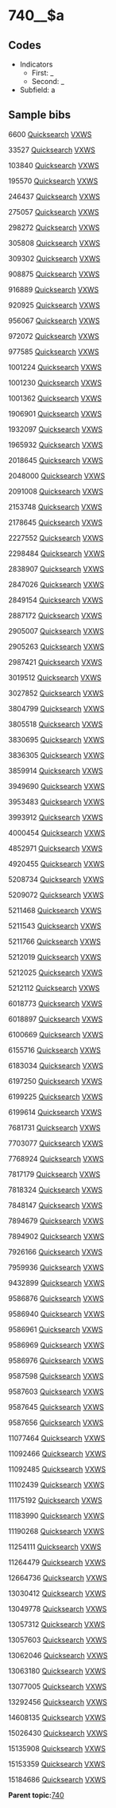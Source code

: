 # 740\_\_$a

## Codes

-   Indicators
    -   First: \_
    -   Second: \_
-   Subfield: a

## Sample bibs

6600 [Quicksearch](https://search.library.yale.edu/catalog/6600) [VXWS](http://prodorbis.library.yale.edu:7014/vxws/GetHoldingsService?bibId=6600)

33527 [Quicksearch](https://search.library.yale.edu/catalog/33527) [VXWS](http://prodorbis.library.yale.edu:7014/vxws/GetHoldingsService?bibId=33527)

103840 [Quicksearch](https://search.library.yale.edu/catalog/103840) [VXWS](http://prodorbis.library.yale.edu:7014/vxws/GetHoldingsService?bibId=103840)

195570 [Quicksearch](https://search.library.yale.edu/catalog/195570) [VXWS](http://prodorbis.library.yale.edu:7014/vxws/GetHoldingsService?bibId=195570)

246437 [Quicksearch](https://search.library.yale.edu/catalog/246437) [VXWS](http://prodorbis.library.yale.edu:7014/vxws/GetHoldingsService?bibId=246437)

275057 [Quicksearch](https://search.library.yale.edu/catalog/275057) [VXWS](http://prodorbis.library.yale.edu:7014/vxws/GetHoldingsService?bibId=275057)

298272 [Quicksearch](https://search.library.yale.edu/catalog/298272) [VXWS](http://prodorbis.library.yale.edu:7014/vxws/GetHoldingsService?bibId=298272)

305808 [Quicksearch](https://search.library.yale.edu/catalog/305808) [VXWS](http://prodorbis.library.yale.edu:7014/vxws/GetHoldingsService?bibId=305808)

309302 [Quicksearch](https://search.library.yale.edu/catalog/309302) [VXWS](http://prodorbis.library.yale.edu:7014/vxws/GetHoldingsService?bibId=309302)

908875 [Quicksearch](https://search.library.yale.edu/catalog/908875) [VXWS](http://prodorbis.library.yale.edu:7014/vxws/GetHoldingsService?bibId=908875)

916889 [Quicksearch](https://search.library.yale.edu/catalog/916889) [VXWS](http://prodorbis.library.yale.edu:7014/vxws/GetHoldingsService?bibId=916889)

920925 [Quicksearch](https://search.library.yale.edu/catalog/920925) [VXWS](http://prodorbis.library.yale.edu:7014/vxws/GetHoldingsService?bibId=920925)

956067 [Quicksearch](https://search.library.yale.edu/catalog/956067) [VXWS](http://prodorbis.library.yale.edu:7014/vxws/GetHoldingsService?bibId=956067)

972072 [Quicksearch](https://search.library.yale.edu/catalog/972072) [VXWS](http://prodorbis.library.yale.edu:7014/vxws/GetHoldingsService?bibId=972072)

977585 [Quicksearch](https://search.library.yale.edu/catalog/977585) [VXWS](http://prodorbis.library.yale.edu:7014/vxws/GetHoldingsService?bibId=977585)

1001224 [Quicksearch](https://search.library.yale.edu/catalog/1001224) [VXWS](http://prodorbis.library.yale.edu:7014/vxws/GetHoldingsService?bibId=1001224)

1001230 [Quicksearch](https://search.library.yale.edu/catalog/1001230) [VXWS](http://prodorbis.library.yale.edu:7014/vxws/GetHoldingsService?bibId=1001230)

1001362 [Quicksearch](https://search.library.yale.edu/catalog/1001362) [VXWS](http://prodorbis.library.yale.edu:7014/vxws/GetHoldingsService?bibId=1001362)

1906901 [Quicksearch](https://search.library.yale.edu/catalog/1906901) [VXWS](http://prodorbis.library.yale.edu:7014/vxws/GetHoldingsService?bibId=1906901)

1932097 [Quicksearch](https://search.library.yale.edu/catalog/1932097) [VXWS](http://prodorbis.library.yale.edu:7014/vxws/GetHoldingsService?bibId=1932097)

1965932 [Quicksearch](https://search.library.yale.edu/catalog/1965932) [VXWS](http://prodorbis.library.yale.edu:7014/vxws/GetHoldingsService?bibId=1965932)

2018645 [Quicksearch](https://search.library.yale.edu/catalog/2018645) [VXWS](http://prodorbis.library.yale.edu:7014/vxws/GetHoldingsService?bibId=2018645)

2048000 [Quicksearch](https://search.library.yale.edu/catalog/2048000) [VXWS](http://prodorbis.library.yale.edu:7014/vxws/GetHoldingsService?bibId=2048000)

2091008 [Quicksearch](https://search.library.yale.edu/catalog/2091008) [VXWS](http://prodorbis.library.yale.edu:7014/vxws/GetHoldingsService?bibId=2091008)

2153748 [Quicksearch](https://search.library.yale.edu/catalog/2153748) [VXWS](http://prodorbis.library.yale.edu:7014/vxws/GetHoldingsService?bibId=2153748)

2178645 [Quicksearch](https://search.library.yale.edu/catalog/2178645) [VXWS](http://prodorbis.library.yale.edu:7014/vxws/GetHoldingsService?bibId=2178645)

2227552 [Quicksearch](https://search.library.yale.edu/catalog/2227552) [VXWS](http://prodorbis.library.yale.edu:7014/vxws/GetHoldingsService?bibId=2227552)

2298484 [Quicksearch](https://search.library.yale.edu/catalog/2298484) [VXWS](http://prodorbis.library.yale.edu:7014/vxws/GetHoldingsService?bibId=2298484)

2838907 [Quicksearch](https://search.library.yale.edu/catalog/2838907) [VXWS](http://prodorbis.library.yale.edu:7014/vxws/GetHoldingsService?bibId=2838907)

2847026 [Quicksearch](https://search.library.yale.edu/catalog/2847026) [VXWS](http://prodorbis.library.yale.edu:7014/vxws/GetHoldingsService?bibId=2847026)

2849154 [Quicksearch](https://search.library.yale.edu/catalog/2849154) [VXWS](http://prodorbis.library.yale.edu:7014/vxws/GetHoldingsService?bibId=2849154)

2887172 [Quicksearch](https://search.library.yale.edu/catalog/2887172) [VXWS](http://prodorbis.library.yale.edu:7014/vxws/GetHoldingsService?bibId=2887172)

2905007 [Quicksearch](https://search.library.yale.edu/catalog/2905007) [VXWS](http://prodorbis.library.yale.edu:7014/vxws/GetHoldingsService?bibId=2905007)

2905263 [Quicksearch](https://search.library.yale.edu/catalog/2905263) [VXWS](http://prodorbis.library.yale.edu:7014/vxws/GetHoldingsService?bibId=2905263)

2987421 [Quicksearch](https://search.library.yale.edu/catalog/2987421) [VXWS](http://prodorbis.library.yale.edu:7014/vxws/GetHoldingsService?bibId=2987421)

3019512 [Quicksearch](https://search.library.yale.edu/catalog/3019512) [VXWS](http://prodorbis.library.yale.edu:7014/vxws/GetHoldingsService?bibId=3019512)

3027852 [Quicksearch](https://search.library.yale.edu/catalog/3027852) [VXWS](http://prodorbis.library.yale.edu:7014/vxws/GetHoldingsService?bibId=3027852)

3804799 [Quicksearch](https://search.library.yale.edu/catalog/3804799) [VXWS](http://prodorbis.library.yale.edu:7014/vxws/GetHoldingsService?bibId=3804799)

3805518 [Quicksearch](https://search.library.yale.edu/catalog/3805518) [VXWS](http://prodorbis.library.yale.edu:7014/vxws/GetHoldingsService?bibId=3805518)

3830695 [Quicksearch](https://search.library.yale.edu/catalog/3830695) [VXWS](http://prodorbis.library.yale.edu:7014/vxws/GetHoldingsService?bibId=3830695)

3836305 [Quicksearch](https://search.library.yale.edu/catalog/3836305) [VXWS](http://prodorbis.library.yale.edu:7014/vxws/GetHoldingsService?bibId=3836305)

3859914 [Quicksearch](https://search.library.yale.edu/catalog/3859914) [VXWS](http://prodorbis.library.yale.edu:7014/vxws/GetHoldingsService?bibId=3859914)

3949690 [Quicksearch](https://search.library.yale.edu/catalog/3949690) [VXWS](http://prodorbis.library.yale.edu:7014/vxws/GetHoldingsService?bibId=3949690)

3953483 [Quicksearch](https://search.library.yale.edu/catalog/3953483) [VXWS](http://prodorbis.library.yale.edu:7014/vxws/GetHoldingsService?bibId=3953483)

3993912 [Quicksearch](https://search.library.yale.edu/catalog/3993912) [VXWS](http://prodorbis.library.yale.edu:7014/vxws/GetHoldingsService?bibId=3993912)

4000454 [Quicksearch](https://search.library.yale.edu/catalog/4000454) [VXWS](http://prodorbis.library.yale.edu:7014/vxws/GetHoldingsService?bibId=4000454)

4852971 [Quicksearch](https://search.library.yale.edu/catalog/4852971) [VXWS](http://prodorbis.library.yale.edu:7014/vxws/GetHoldingsService?bibId=4852971)

4920455 [Quicksearch](https://search.library.yale.edu/catalog/4920455) [VXWS](http://prodorbis.library.yale.edu:7014/vxws/GetHoldingsService?bibId=4920455)

5208734 [Quicksearch](https://search.library.yale.edu/catalog/5208734) [VXWS](http://prodorbis.library.yale.edu:7014/vxws/GetHoldingsService?bibId=5208734)

5209072 [Quicksearch](https://search.library.yale.edu/catalog/5209072) [VXWS](http://prodorbis.library.yale.edu:7014/vxws/GetHoldingsService?bibId=5209072)

5211468 [Quicksearch](https://search.library.yale.edu/catalog/5211468) [VXWS](http://prodorbis.library.yale.edu:7014/vxws/GetHoldingsService?bibId=5211468)

5211543 [Quicksearch](https://search.library.yale.edu/catalog/5211543) [VXWS](http://prodorbis.library.yale.edu:7014/vxws/GetHoldingsService?bibId=5211543)

5211766 [Quicksearch](https://search.library.yale.edu/catalog/5211766) [VXWS](http://prodorbis.library.yale.edu:7014/vxws/GetHoldingsService?bibId=5211766)

5212019 [Quicksearch](https://search.library.yale.edu/catalog/5212019) [VXWS](http://prodorbis.library.yale.edu:7014/vxws/GetHoldingsService?bibId=5212019)

5212025 [Quicksearch](https://search.library.yale.edu/catalog/5212025) [VXWS](http://prodorbis.library.yale.edu:7014/vxws/GetHoldingsService?bibId=5212025)

5212112 [Quicksearch](https://search.library.yale.edu/catalog/5212112) [VXWS](http://prodorbis.library.yale.edu:7014/vxws/GetHoldingsService?bibId=5212112)

6018773 [Quicksearch](https://search.library.yale.edu/catalog/6018773) [VXWS](http://prodorbis.library.yale.edu:7014/vxws/GetHoldingsService?bibId=6018773)

6018897 [Quicksearch](https://search.library.yale.edu/catalog/6018897) [VXWS](http://prodorbis.library.yale.edu:7014/vxws/GetHoldingsService?bibId=6018897)

6100669 [Quicksearch](https://search.library.yale.edu/catalog/6100669) [VXWS](http://prodorbis.library.yale.edu:7014/vxws/GetHoldingsService?bibId=6100669)

6155716 [Quicksearch](https://search.library.yale.edu/catalog/6155716) [VXWS](http://prodorbis.library.yale.edu:7014/vxws/GetHoldingsService?bibId=6155716)

6183034 [Quicksearch](https://search.library.yale.edu/catalog/6183034) [VXWS](http://prodorbis.library.yale.edu:7014/vxws/GetHoldingsService?bibId=6183034)

6197250 [Quicksearch](https://search.library.yale.edu/catalog/6197250) [VXWS](http://prodorbis.library.yale.edu:7014/vxws/GetHoldingsService?bibId=6197250)

6199225 [Quicksearch](https://search.library.yale.edu/catalog/6199225) [VXWS](http://prodorbis.library.yale.edu:7014/vxws/GetHoldingsService?bibId=6199225)

6199614 [Quicksearch](https://search.library.yale.edu/catalog/6199614) [VXWS](http://prodorbis.library.yale.edu:7014/vxws/GetHoldingsService?bibId=6199614)

7681731 [Quicksearch](https://search.library.yale.edu/catalog/7681731) [VXWS](http://prodorbis.library.yale.edu:7014/vxws/GetHoldingsService?bibId=7681731)

7703077 [Quicksearch](https://search.library.yale.edu/catalog/7703077) [VXWS](http://prodorbis.library.yale.edu:7014/vxws/GetHoldingsService?bibId=7703077)

7768924 [Quicksearch](https://search.library.yale.edu/catalog/7768924) [VXWS](http://prodorbis.library.yale.edu:7014/vxws/GetHoldingsService?bibId=7768924)

7817179 [Quicksearch](https://search.library.yale.edu/catalog/7817179) [VXWS](http://prodorbis.library.yale.edu:7014/vxws/GetHoldingsService?bibId=7817179)

7818324 [Quicksearch](https://search.library.yale.edu/catalog/7818324) [VXWS](http://prodorbis.library.yale.edu:7014/vxws/GetHoldingsService?bibId=7818324)

7848147 [Quicksearch](https://search.library.yale.edu/catalog/7848147) [VXWS](http://prodorbis.library.yale.edu:7014/vxws/GetHoldingsService?bibId=7848147)

7894679 [Quicksearch](https://search.library.yale.edu/catalog/7894679) [VXWS](http://prodorbis.library.yale.edu:7014/vxws/GetHoldingsService?bibId=7894679)

7894902 [Quicksearch](https://search.library.yale.edu/catalog/7894902) [VXWS](http://prodorbis.library.yale.edu:7014/vxws/GetHoldingsService?bibId=7894902)

7926166 [Quicksearch](https://search.library.yale.edu/catalog/7926166) [VXWS](http://prodorbis.library.yale.edu:7014/vxws/GetHoldingsService?bibId=7926166)

7959936 [Quicksearch](https://search.library.yale.edu/catalog/7959936) [VXWS](http://prodorbis.library.yale.edu:7014/vxws/GetHoldingsService?bibId=7959936)

9432899 [Quicksearch](https://search.library.yale.edu/catalog/9432899) [VXWS](http://prodorbis.library.yale.edu:7014/vxws/GetHoldingsService?bibId=9432899)

9586876 [Quicksearch](https://search.library.yale.edu/catalog/9586876) [VXWS](http://prodorbis.library.yale.edu:7014/vxws/GetHoldingsService?bibId=9586876)

9586940 [Quicksearch](https://search.library.yale.edu/catalog/9586940) [VXWS](http://prodorbis.library.yale.edu:7014/vxws/GetHoldingsService?bibId=9586940)

9586961 [Quicksearch](https://search.library.yale.edu/catalog/9586961) [VXWS](http://prodorbis.library.yale.edu:7014/vxws/GetHoldingsService?bibId=9586961)

9586969 [Quicksearch](https://search.library.yale.edu/catalog/9586969) [VXWS](http://prodorbis.library.yale.edu:7014/vxws/GetHoldingsService?bibId=9586969)

9586976 [Quicksearch](https://search.library.yale.edu/catalog/9586976) [VXWS](http://prodorbis.library.yale.edu:7014/vxws/GetHoldingsService?bibId=9586976)

9587598 [Quicksearch](https://search.library.yale.edu/catalog/9587598) [VXWS](http://prodorbis.library.yale.edu:7014/vxws/GetHoldingsService?bibId=9587598)

9587603 [Quicksearch](https://search.library.yale.edu/catalog/9587603) [VXWS](http://prodorbis.library.yale.edu:7014/vxws/GetHoldingsService?bibId=9587603)

9587645 [Quicksearch](https://search.library.yale.edu/catalog/9587645) [VXWS](http://prodorbis.library.yale.edu:7014/vxws/GetHoldingsService?bibId=9587645)

9587656 [Quicksearch](https://search.library.yale.edu/catalog/9587656) [VXWS](http://prodorbis.library.yale.edu:7014/vxws/GetHoldingsService?bibId=9587656)

11077464 [Quicksearch](https://search.library.yale.edu/catalog/11077464) [VXWS](http://prodorbis.library.yale.edu:7014/vxws/GetHoldingsService?bibId=11077464)

11092466 [Quicksearch](https://search.library.yale.edu/catalog/11092466) [VXWS](http://prodorbis.library.yale.edu:7014/vxws/GetHoldingsService?bibId=11092466)

11092485 [Quicksearch](https://search.library.yale.edu/catalog/11092485) [VXWS](http://prodorbis.library.yale.edu:7014/vxws/GetHoldingsService?bibId=11092485)

11102439 [Quicksearch](https://search.library.yale.edu/catalog/11102439) [VXWS](http://prodorbis.library.yale.edu:7014/vxws/GetHoldingsService?bibId=11102439)

11175192 [Quicksearch](https://search.library.yale.edu/catalog/11175192) [VXWS](http://prodorbis.library.yale.edu:7014/vxws/GetHoldingsService?bibId=11175192)

11183990 [Quicksearch](https://search.library.yale.edu/catalog/11183990) [VXWS](http://prodorbis.library.yale.edu:7014/vxws/GetHoldingsService?bibId=11183990)

11190268 [Quicksearch](https://search.library.yale.edu/catalog/11190268) [VXWS](http://prodorbis.library.yale.edu:7014/vxws/GetHoldingsService?bibId=11190268)

11254111 [Quicksearch](https://search.library.yale.edu/catalog/11254111) [VXWS](http://prodorbis.library.yale.edu:7014/vxws/GetHoldingsService?bibId=11254111)

11264479 [Quicksearch](https://search.library.yale.edu/catalog/11264479) [VXWS](http://prodorbis.library.yale.edu:7014/vxws/GetHoldingsService?bibId=11264479)

12664736 [Quicksearch](https://search.library.yale.edu/catalog/12664736) [VXWS](http://prodorbis.library.yale.edu:7014/vxws/GetHoldingsService?bibId=12664736)

13030412 [Quicksearch](https://search.library.yale.edu/catalog/13030412) [VXWS](http://prodorbis.library.yale.edu:7014/vxws/GetHoldingsService?bibId=13030412)

13049778 [Quicksearch](https://search.library.yale.edu/catalog/13049778) [VXWS](http://prodorbis.library.yale.edu:7014/vxws/GetHoldingsService?bibId=13049778)

13057312 [Quicksearch](https://search.library.yale.edu/catalog/13057312) [VXWS](http://prodorbis.library.yale.edu:7014/vxws/GetHoldingsService?bibId=13057312)

13057603 [Quicksearch](https://search.library.yale.edu/catalog/13057603) [VXWS](http://prodorbis.library.yale.edu:7014/vxws/GetHoldingsService?bibId=13057603)

13062046 [Quicksearch](https://search.library.yale.edu/catalog/13062046) [VXWS](http://prodorbis.library.yale.edu:7014/vxws/GetHoldingsService?bibId=13062046)

13063180 [Quicksearch](https://search.library.yale.edu/catalog/13063180) [VXWS](http://prodorbis.library.yale.edu:7014/vxws/GetHoldingsService?bibId=13063180)

13077005 [Quicksearch](https://search.library.yale.edu/catalog/13077005) [VXWS](http://prodorbis.library.yale.edu:7014/vxws/GetHoldingsService?bibId=13077005)

13292456 [Quicksearch](https://search.library.yale.edu/catalog/13292456) [VXWS](http://prodorbis.library.yale.edu:7014/vxws/GetHoldingsService?bibId=13292456)

14608135 [Quicksearch](https://search.library.yale.edu/catalog/14608135) [VXWS](http://prodorbis.library.yale.edu:7014/vxws/GetHoldingsService?bibId=14608135)

15026430 [Quicksearch](https://search.library.yale.edu/catalog/15026430) [VXWS](http://prodorbis.library.yale.edu:7014/vxws/GetHoldingsService?bibId=15026430)

15135908 [Quicksearch](https://search.library.yale.edu/catalog/15135908) [VXWS](http://prodorbis.library.yale.edu:7014/vxws/GetHoldingsService?bibId=15135908)

15153359 [Quicksearch](https://search.library.yale.edu/catalog/15153359) [VXWS](http://prodorbis.library.yale.edu:7014/vxws/GetHoldingsService?bibId=15153359)

15184686 [Quicksearch](https://search.library.yale.edu/catalog/15184686) [VXWS](http://prodorbis.library.yale.edu:7014/vxws/GetHoldingsService?bibId=15184686)

**Parent topic:**[740](../../tags/740/740.md)

